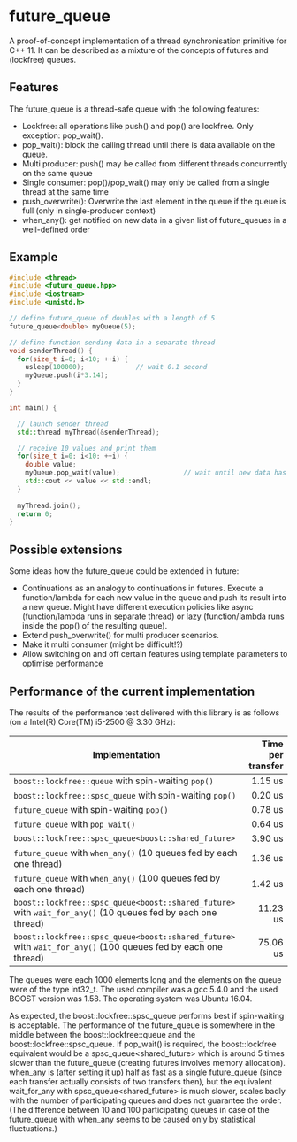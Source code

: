 # future_queue
A proof-of-concept implementation of a thread synchronisation primitive for C++ 11. It can be described as a mixture of the concepts of futures and (lockfree) queues.

## Features
The future_queue is a thread-safe queue with the following features:
* Lockfree: all operations like push() and pop() are lockfree. Only exception: pop_wait().
* pop_wait(): block the calling thread until there is data available on the queue.
* Multi producer: push() may be called from different threads concurrently on the same queue
* Single consumer: pop()/pop_wait() may only be called from a single thread at the same time
* push_overwrite(): Overwrite the last element in the queue if the queue is full (only in single-producer context)
* when_any(): get notified on new data in a given list of future_queues in a well-defined order

## Example
```C++
#include <thread>
#include <future_queue.hpp>
#include <iostream>
#include <unistd.h>

// define future_queue of doubles with a length of 5
future_queue<double> myQueue(5);

// define function sending data in a separate thread
void senderThread() {
  for(size_t i=0; i<10; ++i) {
    usleep(100000);             // wait 0.1 second
    myQueue.push(i*3.14);
  }
}

int main() {

  // launch sender thread
  std::thread myThread(&senderThread);

  // receive 10 values and print them
  for(size_t i=0; i<10; ++i) {
    double value;
    myQueue.pop_wait(value);                // wait until new data has arrived
    std::cout << value << std::endl;
  }
  
  myThread.join();
  return 0;
}
```

## Possible extensions
Some ideas how the future_queue could be extended in future:
* Continuations as an analogy to continuations in futures. Execute a function/lambda for each new value in the queue and push its result into a new queue. Might have different execution policies like async (function/lambda runs in separate thread) or lazy (function/lambda runs inside the pop() of the resulting queue).
* Extend push_overwrite() for multi producer scenarios.
* Make it multi consumer (might be difficult!?)
* Allow switching on and off certain features using template parameters to optimise performance

## Performance of the current implementation
The results of the performance test delivered with this library is as follows (on a Intel(R) Core(TM) i5-2500 @ 3.30 GHz):

| Implementation                                                                                       | Time per transfer |
|---------------------------------------------------------------------------------------------------------------|---------:|
|`boost::lockfree::queue` with spin-waiting `pop()`                                                             |  1.15 us |
|`boost::lockfree::spsc_queue` with spin-waiting `pop()`                                                        |  0.20 us |
|`future_queue` with spin-waiting `pop()`                                                                       |  0.78 us |
|`future_queue` with `pop_wait()`                                                                               |  0.64 us |
|`boost::lockfree::spsc_queue<boost::shared_future>`                                                            |  3.90 us |
|`future_queue` with `when_any()` (10 queues fed by each one thread)                                            |  1.36 us |
|`future_queue` with `when_any()` (100 queues fed by each one thread)                                           |  1.42 us |
|`boost::lockfree::spsc_queue<boost::shared_future>` with `wait_for_any()` (10 queues fed by each one thread)   | 11.23 us |
|`boost::lockfree::spsc_queue<boost::shared_future>` with `wait_for_any()` (100 queues fed by each one thread)  | 75.06 us |

The queues were each 1000 elements long and the elements on the queue were of the type int32_t. The used compiler was a gcc 5.4.0 and the used BOOST version was 1.58. The operating system was Ubuntu 16.04.

As expected, the boost::lockfree::spsc_queue performs best if spin-waiting is acceptable. The performance of the future_queue is somewhere in the middle between the boost::lockfree::queue and the boost::lockfree::spsc_queue. If pop_wait() is required, the boost::lockfree equivalent would be a spsc_queue<shared_future> which is around 5 times slower than the future_queue (creating futures involves memory allocation). when_any is (after setting it up) half as fast as a single future_queue (since each transfer actually consists of two transfers then), but the equivalent wait_for_any with spsc_queue<shared_future> is much slower, scales badly with the number of participating queues and does not guarantee the order. (The difference between 10 and 100 participating queues in case of the future_queue with when_any seems to be caused only by statistical fluctuations.)
